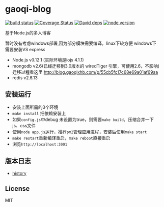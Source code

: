 gaoqi-blog
=

[![build status][travis-image]][travis-url]
[![Coverage Status][coverage-image]][coverage-url]
[![David deps][david-image]][david-url]
[![node version][node-image]][node-url]

[travis-image]: https://img.shields.io/travis/luoyjx/gaoqi-blog/master.svg?style=flat-square
[travis-url]: https://travis-ci.org/luoyjx/gaoqi-blog
[coverage-image]: https://img.shields.io/coveralls/luoyjx/gaoqi-blog.svg?style=flat-square
[coverage-url]: https://coveralls.io/r/luoyjx/gaoqi-blog?branch=master
[david-image]: https://img.shields.io/david/luoyjx/gaoqi-blog.svg?style=flat-square
[david-url]: https://david-dm.org/luoyjx/gaoqi-blog
[node-image]: https://img.shields.io/badge/node.js-%3E=_4.1.1-green.svg?style=flat-square
[node-url]: http://nodejs.org/download/

基于Node.js的多人博客

暂时没有考虑windows部署,因为部分模块需要编译，linux下较方便
windows下需要安装VS express

* Node.js v0.12.1 (实际环境是iojs 4.1.1)
* mongodb v2.6(已经迁移到3.0版本的 wiredTiger 引擎，可使用2.6，不影响)
  迁移过程看这里
  http://blog.gaoqixhb.com/p/55cb5fc17c68e69a01af69aa
* redis v2.6.13

## 安装运行

* 安装上面所需的3个环境
* `make install` 把依赖安装上
* 如果`config.js`中debug 未设置为true，则需要`make build`，压缩合并一下js、css文件
* 使用`node app.js`运行，推荐`pm2`管理应用进程，安装后使用`make start`
* `make restart`重新编译重启，`make reboot`直接重启
* 浏览`http://localhost:3001`

## 版本日志
* [history](https://github.com/luoyjx/gaoqi-blog/blob/master/History.md)

## License
MIT
